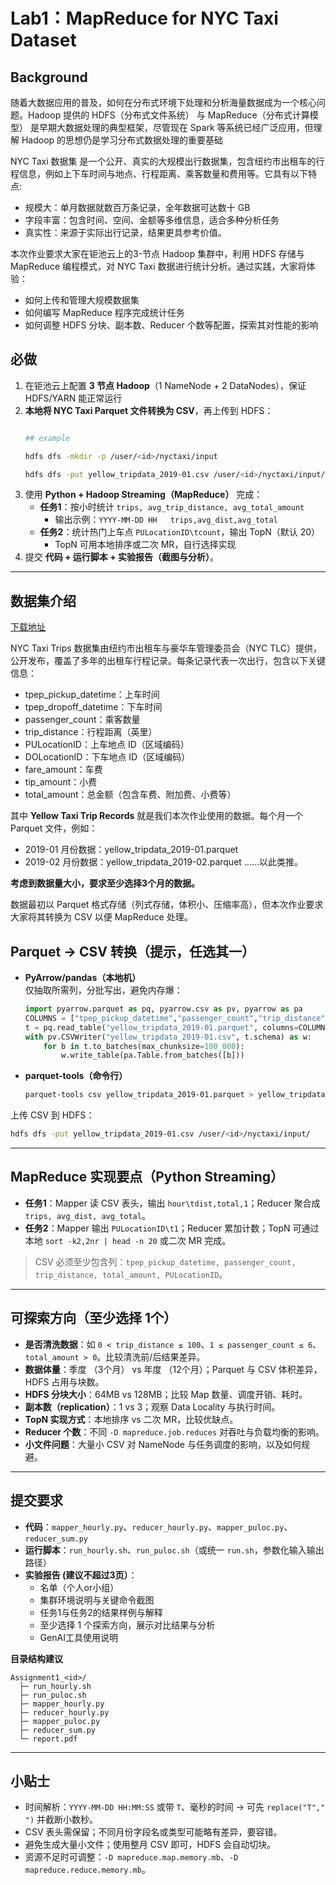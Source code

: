# Lab1：MapReduce for NYC Taxi Dataset

## Background
随着大数据应用的普及，如何在分布式环境下处理和分析海量数据成为一个核心问题。Hadoop 提供的 HDFS（分布式文件系统） 与 MapReduce（分布式计算模型） 是早期大数据处理的典型框架，尽管现在 Spark 等系统已经广泛应用，但理解 Hadoop 的思想仍是学习分布式数据处理的重要基础

NYC Taxi 数据集 是一个公开、真实的大规模出行数据集，包含纽约市出租车的行程信息，例如上下车时间与地点、行程距离、乘客数量和费用等。它具有以下特点:
  - 规模大：单月数据就数百万条记录，全年数据可达数十 GB
  - 字段丰富：包含时间、空间、金额等多维信息，适合多种分析任务
  - 真实性：来源于实际出行记录，结果更具参考价值。

本次作业要求大家在钜池云上的3-节点 Hadoop 集群中，利用 HDFS 存储与 MapReduce 编程模式，对 NYC Taxi 数据进行统计分析。通过实践，大家将体验：
  - 如何上传和管理大规模数据集
  - 如何编写 MapReduce 程序完成统计任务
  - 如何调整 HDFS 分块、副本数、Reducer 个数等配置，探索其对性能的影响

## 必做
1. 在钜池云上配置 **3 节点 Hadoop**（1 NameNode + 2 DataNodes），保证 HDFS/YARN 能正常运行
2. **本地将 NYC Taxi Parquet 文件转换为 CSV**，再上传到 HDFS：  
   ```bash
   
   ## example
   
   hdfs dfs -mkdir -p /user/<id>/nyctaxi/input
   
   hdfs dfs -put yellow_tripdata_2019-01.csv /user/<id>/nyctaxi/input/
   
   ```
3. 使用 **Python + Hadoop Streaming（MapReduce）** 完成：  
   - **任务1**：按小时统计 `trips, avg_trip_distance, avg_total_amount`  
     - 输出示例：`YYYY-MM-DD HH   trips,avg_dist,avg_total`  
   - **任务2**：统计热门上车点 `PULocationID\tcount`，输出 TopN（默认 20）  
     - TopN 可用本地排序或二次 MR，自行选择实现  
4. 提交 **代码 + 运行脚本 + 实验报告（截图与分析）**。

---
## 数据集介绍
[下载地址](https://www.nyc.gov/site/tlc/about/tlc-trip-record-data.page)

NYC Taxi Trips 数据集由纽约市出租车与豪华车管理委员会（NYC TLC）提供，公开发布，覆盖了多年的出租车行程记录。每条记录代表一次出行，包含以下关键信息：
  - tpep_pickup_datetime：上车时间
  - tpep_dropoff_datetime：下车时间
  - passenger_count：乘客数量
  - trip_distance：行程距离（英里）
  - PULocationID：上车地点 ID（区域编码）
  - DOLocationID：下车地点 ID（区域编码）
  - fare_amount：车费
  - tip_amount：小费
  - total_amount：总金额（包含车费、附加费、小费等）

其中 **Yellow Taxi Trip Records** 就是我们本次作业使用的数据。每个月一个 Parquet 文件，例如：
  - 2019-01 月份数据：yellow_tripdata_2019-01.parquet
  - 2019-02 月份数据：yellow_tripdata_2019-02.parquet
……以此类推。

**考虑到数据量大小，要求至少选择3个月的数据。**

数据最初以 Parquet 格式存储（列式存储，体积小、压缩率高），但本次作业要求大家将其转换为 CSV 以便 MapReduce 处理。

## Parquet → CSV 转换（提示，任选其一）
- **PyArrow/pandas（本地机）**  
  仅抽取所需列，分批写出，避免内存爆：
  ```python
  import pyarrow.parquet as pq, pyarrow.csv as pv, pyarrow as pa
  COLUMNS = ["tpep_pickup_datetime","passenger_count","trip_distance","total_amount","PULocationID"]
  t = pq.read_table("yellow_tripdata_2019-01.parquet", columns=COLUMNS)
  with pv.CSVWriter("yellow_tripdata_2019-01.csv", t.schema) as w:
      for b in t.to_batches(max_chunksize=100_000):
          w.write_table(pa.Table.from_batches([b]))
  ```

- **parquet-tools（命令行）**  
  ```bash
  parquet-tools csv yellow_tripdata_2019-01.parquet > yellow_tripdata_2019-01.csv
  ```

上传 CSV 到 HDFS：
```bash
hdfs dfs -put yellow_tripdata_2019-01.csv /user/<id>/nyctaxi/input/
```

---

## MapReduce 实现要点（Python Streaming）
- **任务1**：Mapper 读 CSV 表头，输出 `hour\tdist,total,1`；Reducer 聚合成 `trips, avg_dist, avg_total`。  
- **任务2**：Mapper 输出 `PULocationID\t1`；Reducer 累加计数；TopN 可通过本地 `sort -k2,2nr | head -n 20` 或二次 MR 完成。  

> CSV 必须至少包含列：`tpep_pickup_datetime, passenger_count, trip_distance, total_amount, PULocationID`。

---

## 可探索方向（至少选择 1个）
- **是否清洗数据**：如 `0 < trip_distance ≤ 100`、`1 ≤ passenger_count ≤ 6`、`total_amount > 0`。比较清洗前/后结果差异。  
- **数据体量**：季度 （3个月） vs 年度 （12个月）；Parquet 与 CSV 体积差异，HDFS 占用与块数。  
- **HDFS 分块大小**：64MB vs 128MB；比较 Map 数量、调度开销、耗时。  
- **副本数（replication）**：1 vs 3；观察 Data Locality 与执行时间。  
- **TopN 实现方式**：本地排序 vs 二次 MR，比较优缺点。  
- **Reducer 个数**：不同 `-D mapreduce.job.reduces` 对吞吐与负载均衡的影响。  
- **小文件问题**：大量小 CSV 对 NameNode 与任务调度的影响，以及如何规避。

---

## 提交要求
- **代码**：`mapper_hourly.py`、`reducer_hourly.py`、`mapper_puloc.py`、`reducer_sum.py`
- **运行脚本**：`run_hourly.sh`、`run_puloc.sh`（或统一 `run.sh`，参数化输入输出路径） 
- **实验报告 (建议不超过3页）**：  
    - 名单（个人or小组）
    - 集群环境说明与关键命令截图
    - 任务1与任务2的结果样例与解释
    - 至少选择 1 个探索方向，展示对比结果与分析
    - GenAI工具使用说明

**目录结构建议**

```
Assignment1_<id>/
  ├─ run_hourly.sh
  ├─ run_puloc.sh
  ├─ mapper_hourly.py
  ├─ reducer_hourly.py
  ├─ mapper_puloc.py
  ├─ reducer_sum.py
  └─ report.pdf
```

---

## 小贴士
- 时间解析：`YYYY-MM-DD HH:MM:SS` 或带 `T`、毫秒的时间 → 可先 `replace("T"," ")` 并截断小数秒。  
- CSV 表头需保留；不同月份字段名或类型可能略有差异，要容错。  
- 避免生成大量小文件；使用整月 CSV 即可，HDFS 会自动切块。  
- 资源不足时可调整：`-D mapreduce.map.memory.mb`、`-D mapreduce.reduce.memory.mb`。
